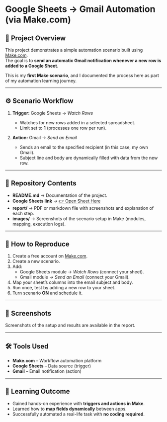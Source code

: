 # Google Sheets → Gmail Automation (via Make.com)

## 📌 Project Overview
This project demonstrates a simple automation scenario built using [Make.com](https://www.make.com/).  
The goal is to **send an automatic Gmail notification whenever a new row is added to a Google Sheet**.

This is my **first Make scenario**, and I documented the process here as part of my automation learning journey.

---

## ⚙️ Scenario Workflow
1. **Trigger:** Google Sheets → *Watch Rows*  
   - Watches for new rows added in a selected spreadsheet.  
   - Limit set to **1** (processes one row per run).  

2. **Action:** Gmail → *Send an Email*  
   - Sends an email to the specified recipient (in this case, my own Gmail).  
   - Subject line and body are dynamically filled with data from the new row.  

---

## 📂 Repository Contents
- **README.md** → Documentation of the project.  
- **Google Sheets link** → [👉 Open Sheet Here](https://docs.google.com/spreadsheets/d/1hQtGaBBBJWKwh6kfVmYt1pY_ejOcvRQ2v8bZpXuznBE/edit?gid=0#gid=0)  
- **report/** → PDF or markdown file with screenshots and explanation of each step.  
- **images/** → Screenshots of the scenario setup in Make (modules, mapping, execution logs).  

---

## 🚀 How to Reproduce
1. Create a free account on [Make.com](https://www.make.com/).  
2. Create a new scenario.  
3. Add:
   - Google Sheets module → *Watch Rows* (connect your sheet).  
   - Gmail module → *Send an Email* (connect your Gmail).  
4. Map your sheet’s columns into the email subject and body.  
5. Run once, test by adding a new row to your sheet.  
6. Turn scenario **ON** and schedule it.  

---

## 📸 Screenshots
Screenshots of the setup and results are available in the report.

---

## 🛠️ Tools Used
- **Make.com** – Workflow automation platform  
- **Google Sheets** – Data source (trigger)  
- **Gmail** – Email notification (action)  

---

## 📖 Learning Outcome
- Gained hands-on experience with **triggers and actions in Make**.  
- Learned how to **map fields dynamically** between apps.  
- Successfully automated a real-life task with **no coding required**.  
